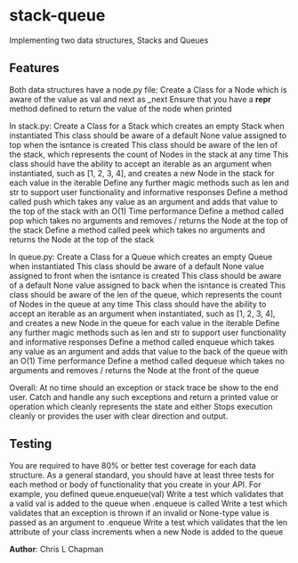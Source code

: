 # stack-queue

Implementing two data structures, Stacks and Queues

## Features

Both data structures have a node.py file:
Create a Class for a Node which is aware of the value as val and next as _next
Ensure that you have a __repr__ method defined to return the value of the node when printed

In stack.py:
Create a Class for a Stack which creates an empty Stack when instantiated
This class should be aware of a default None value assigned to top when the isntance is created
This class should be aware of the len of the stack, which represents the count of Nodes in the stack at any time
This class should have the ability to accept an iterable as an argument when instantiated, such as [1, 2, 3, 4], and creates a new Node in the stack for each value in the iterable
Define any further magic methods such as len and str to support user functionality and informative responses
Define a method called push which takes any value as an argument and adds that value to the top of the stack with an O(1) Time performance
Define a method called pop which takes no arguments and removes / returns the Node at the top of the stack
Define a method called peek which takes no arguments and returns the Node at the top of the stack

In queue.py:
Create a Class for a Queue which creates an empty Queue when instantiated
This class should be aware of a default None value assigned to front when the isntance is created
This class should be aware of a default None value assigned to back when the isntance is created
This class should be aware of the len of the queue, which represents the count of Nodes in the queue at any time
This class should have the ability to accept an iterable as an argument when instantiated, such as [1, 2, 3, 4], and creates a new Node in the queue for each value in the iterable
Define any further magic methods such as len and str to support user functionality and informative responses
Define a method called enqueue which takes any value as an argument and adds that value to the back of the queue with an O(1) Time performance
Define a method called dequeue which takes no arguments and removes / returns the Node at the front of the queue

Overall:
At no time should an exception or stack trace be show to the end user. Catch and handle any such exceptions and return a printed value or operation which cleanly represents the state and either Stops execution cleanly or provides the user with clear direction and output.

## Testing

You are required to have 80% or better test coverage for each data structure.
As a general standard, you should have at least three tests for each method or body of functionality that you create in your API.
For example, you defined queue.enqueue(val)
Write a test which validates that a valid val is added to the queue when .enqueue is called
Write a test which validates that an exception is thrown if an invalid or None-type value is passed as an argument to .enqueue
Write a test which validates that the len attribute of your class increments when a new Node is added to the queue

**Author**: Chris L Chapman
